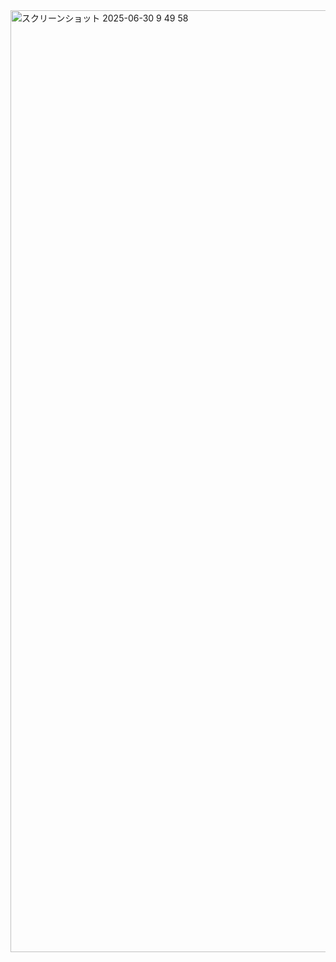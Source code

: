 <img width="1507" alt="スクリーンショット 2025-06-30 9 49 58" src="https://github.com/user-attachments/assets/c18608fc-b43e-47b5-9a3a-d440073e00e3" />
